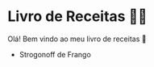# Livro de Receitas :woman_cook:

Olá! Bem vindo ao meu livro de receitas :call_me_hand:



- Strogonoff de Frango

  ​